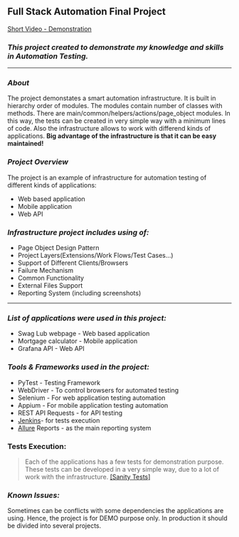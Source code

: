 ## **Full Stack Automation Final Project**
[Short Video - Demonstration](myDrivelinkToVideo)
### **_This project created to demonstrate my knowledge and skills in Automation Testing._**
***
### _About_
The project demonstates a smart automation infrastructure. It is built in hierarchy order of modules. The modules contain number of classes with methods.
There are main/common/helpers/actions/page_object modules.
In this way, the tests can be created in very simple way with a minimum lines of code.
Also the infrastructure allows to work with differend kinds of applications.
**Big advantage of the infrastructure is that it can be easy maintained!**

### _Project Overview_

The project is an example of infrastructure for automation testing of different kinds of applications:
* Web based application
* Mobile application
* Web API

### **_Infrastructure project includes using of:_**
* Page Object Design Pattern
* Project Layers(Extensions/Work Flows/Test Cases...)
* Support of Different Clients/Browsers
* Failure Mechanism
* Common Functionality
* External Files Support
* Reporting System (including screenshots) 

***

### _List of applications were used in this project:_
* Swag Lub webpage - Web based application
* Mortgage calculator - Mobile application
* Grafana API - Web API

### _Tools & Frameworks used in the project:_
* PyTest - Testing Framework
* WebDriver - To control browsers for automated testing
* Selenium - For web application testing automation
* Appium - For mobile application testing automation
* REST API Requests - for API testing
* [Jenkins](https://www.jenkins.io/)- for tests execution
* [Allure](https://allurereport.org/) Reports - as the main reporting system

### Tests Execution:
> Each of the applications has a few tests for demonstration purpose.
These tests can be developed in a very simple way, due to a lot of work with the infrastructure.
[[Sanity Tests]](https://github.com/Kulimn/Test_Automation_Final_Project/tree/main/test_cases)

### _Known Issues:_
Sometimes can be conflicts with some dependencies the applications are using.
Hence, the project is for DEMO purpose only. In production it should be divided into several projects.
